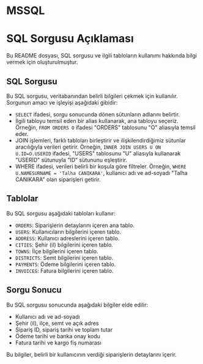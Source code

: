 # MSSQL

# SQL Sorgusu Açıklaması

Bu README dosyası, SQL sorgusu ve ilgili tabloların kullanımı hakkında bilgi vermek için oluşturulmuştur.

## SQL Sorgusu

Bu SQL sorgusu, veritabanından belirli bilgileri çekmek için kullanılır. Sorgunun amacı ve işleyişi aşağıdaki gibidir:

- `SELECT` ifadesi, sorgu sonucunda dönen sütunların adlarını belirtir.
- İlgili tabloyu temsil eden bir alias kullanarak, ana tabloyu seçeriz. Örneğin, `FROM ORDERS O` ifadesi "ORDERS" tablosunu "O" aliasıyla temsil eder.
- JOIN işlemleri, farklı tabloları birleştirir ve ilişkilendirdiğimiz sütunlar aracılığıyla verileri getirir. Örneğin, `INNER JOIN USERS U ON U.ID=O.USERID` ifadesi, "USERS" tablosunu "U" aliasıyla kullanarak "USERID" sütunuyla "ID" sütununu eşleştirir.
- WHERE ifadesi, verileri belirli bir koşula göre filtreler. Örneğin, `WHERE U.NAMESURNAME = 'Talha CANIKARA'`, kullanıcı adı ve ad-soyadı "Talha CANIKARA" olan siparişleri getirir.

## Tablolar

Bu SQL sorgusu aşağıdaki tabloları kullanır:

- `ORDERS`: Siparişlerin detaylarını içeren ana tablo.
- `USERS`: Kullanıcıların bilgilerini içeren tablo.
- `ADDRESS`: Kullanıcı adreslerini içeren tablo.
- `CITIES`: Şehir (il) bilgilerini içeren tablo.
- `TOWNS`: İlçe bilgilerini içeren tablo.
- `DISTRICTS`: Semt bilgilerini içeren tablo.
- `PAYMENTS`: Ödeme bilgilerini içeren tablo.
- `INVOICES`: Fatura bilgilerini içeren tablo.

## Sorgu Sonucu

Bu SQL sorgusu sonucunda aşağıdaki bilgiler elde edilir:

- Kullanıcı adı ve ad-soyadı
- Şehir (il), ilçe, semt ve açık adres
- Sipariş ID, sipariş tarihi ve toplam tutar
- Ödeme tarihi ve banka onay kodu
- Fatura tarihi ve kargo fiş numarası

Bu bilgiler, belirli bir kullanıcının verdiği siparişlerin detaylarını içerir.
